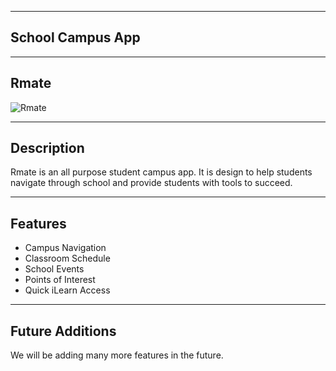 
----
School Campus App
----

------
Rmate
--------

![Rmate](https://i.imgur.com/jMnuRcE.png)


----------
Description
-----

Rmate is an all purpose student campus app. It is design to help students navigate through school and provide students with tools to succeed.

-----
Features
--------

* Campus Navigation
* Classroom Schedule
* School Events
* Points of Interest
* Quick iLearn Access

------
Future Additions
---------

We will be adding many more features in the future.